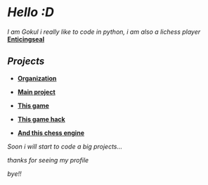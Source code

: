 # *Hello :D*
*I am Gokul i really like to code in python, i am also a lichess player* **[Enticingseal](https://lichess.org/@/Enticingseal)**
## *Projects*
- **[Organization](https://github.com/PYTH0N-B0T)**
 
- **[Main project](PYTH0N-B0T/Lichess-B0T)**

- **[This game](https://github.com/TG-KRISH/Snake-game)**

- **[This game hack](https://github.com/TG-KRISH/Free-fire-diamonds)**

- **[And this chess engine](https://github.com/TG-KRISH/Chess-Engine)**


*Soon i will start to code a big projects...*

*thanks for seeing my profile* 

*bye!!*
